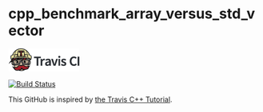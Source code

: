 # cpp_benchmark_array_versus_std_vector

[![Travis CI logo](TravisCI.png)](https://travis-ci.org)

[![Build Status](https://travis-ci.org/richelbilderbeek/cpp_benchmark_array_versus_std_vector.svg?branch=master)](https://travis-ci.org/richelbilderbeek/cpp_benchmark_array_versus_std_vector)

This GitHub is inspired by [the Travis C++ Tutorial](https://github.com/richelbilderbeek/travis_cpp_tutorial).
